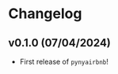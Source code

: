 # Changelog

<!--next-version-placeholder-->

## v0.1.0 (07/04/2024)

- First release of `pynyairbnb`!